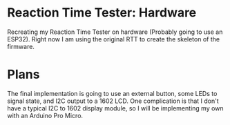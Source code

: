 # Reaction Time Tester: Hardware
Recreating my Reaction Time Tester on hardware (Probably going to use an ESP32). Right now I am using the original RTT to create the skeleton of the firmware.

# Plans
The final implementation is going to use an external button, some LEDs to signal state, and I2C output to a 1602 LCD. One complication is that I don't have a typical I2C to 1602 display module, so I will be implementing my own with an Arduino Pro Micro. 

